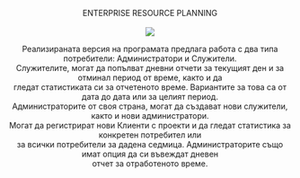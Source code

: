 
<div align="center">
   
ENTERPRISE RESOURCE PLANNING<br><br>
 <img src=https://github.com/alex-ganchev/ERP-system/assets/135421744/4e645c6b-3a31-4054-8137-820bad726ba9>
<p>
Реализираната версия на програмата предлага работа с два типа потребители: Администратори и Служители.<br>
Служителите, могат да попълват дневни отчети за текущият ден и за отминал период от време, както и да <br>
гледат статистиката си за отчетеното време. Вариантите за това са от дата до дата или за целият период.<br>
Администраторите от своя страна, могат да създават нови служители, както и нови администратори. <br>
Могат да регистрират нови Клиенти с проекти и да гледат статистика за конкретен потребител или<br>
за всички потребители за дадена седмица. Администраторите също имат опция да си въвеждат дневен<br>
отчет за отработеното време.</p>
</div>




